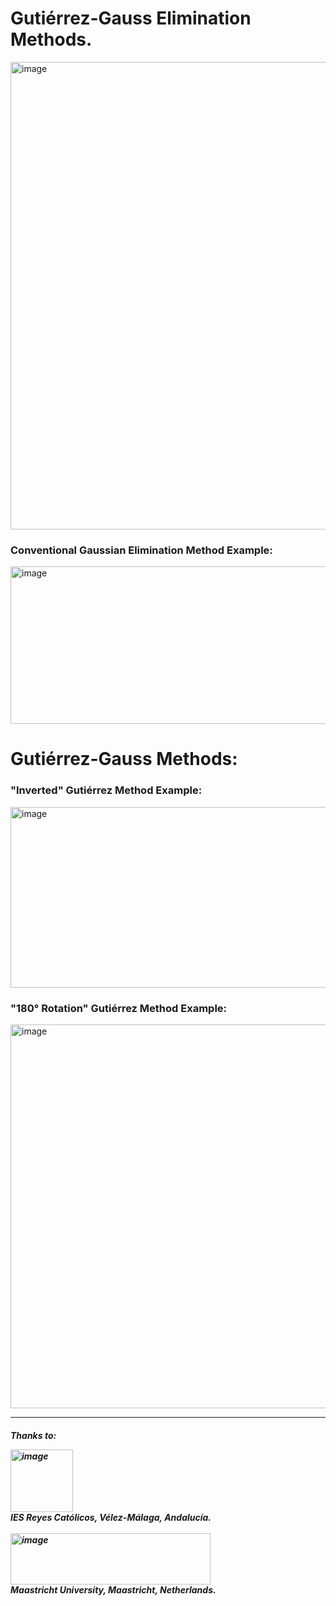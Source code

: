 <h1>Gutiérrez-Gauss Elimination Methods.</h1>

<img width="746" height="748" alt="image" src="https://github.com/user-attachments/assets/03cdd6c8-1d78-481d-8603-6e4b59d7baac" />

<!DOCTYPE html>
<html lang="es">
<head>
  
</head>
<body>
  <h3>Conventional Gaussian Elimination Method Example:</h1>
  <div class="matrix-container">
    <img width="926" height="252" alt="image" src="https://github.com/user-attachments/assets/19d86bdc-e5b8-4660-9486-b8045dd894f1" />
  </div>

  <h1>Gutiérrez-Gauss Methods:</h1>
  <h3>"Inverted" Gutiérrez Method Example:</h3>
  <div class="matrix-container">
    <img width="976" height="289" alt="image" src="https://github.com/user-attachments/assets/4610c55a-3309-49b0-a762-cdc86af917c6" />
  </div>

  <h3>"180° Rotation" Gutiérrez Method Example:</h3>
  <div class="matrix-container">
    <img width="987" height="614" alt="image" src="https://github.com/user-attachments/assets/6c896cdb-c17c-43e2-b210-1b66c9d3f838" />
  </div>


<hr>
  <h5>Thanks to:</p>
  <div>
    <img width="100" height="100" alt="image" src="https://github.com/user-attachments/assets/0b628579-e76d-470d-8dc0-67e9f08ed7d8" />
    <div class="caption">IES Reyes Católicos, Vélez-Málaga, Andalucía.</div>
  </div>
  <br>
  <div>
      <img width="320" height="82" alt="image" src="https://github.com/user-attachments/assets/ba829f36-9567-4355-a593-4abf9613ffae" />
      <div class="caption">Maastricht University, Maastricht, Netherlands.</div>
  </div>
  <br>
</body>



